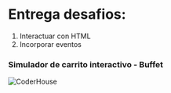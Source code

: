 # Entrega desafios: 
1. Interactuar con HTML 
1. Incorporar eventos
 
### Simulador de carrito interactivo - Buffet

![CoderHouse](https://is2-ssl.mzstatic.com/image/thumb/Purple116/v4/b8/aa/5a/b8aa5aa3-fa49-9e2b-a93a-552dc84f4bd0/source/256x256bb.jpg)